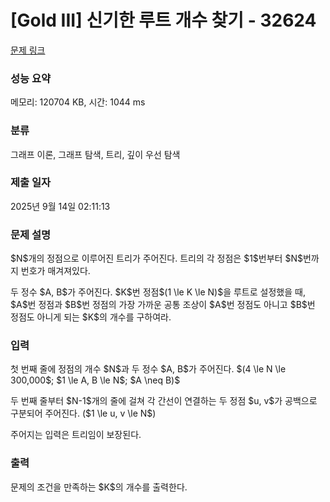 # [Gold III] 신기한 루트 개수 찾기 - 32624 

[문제 링크](https://www.acmicpc.net/problem/32624) 

### 성능 요약

메모리: 120704 KB, 시간: 1044 ms

### 분류

그래프 이론, 그래프 탐색, 트리, 깊이 우선 탐색

### 제출 일자

2025년 9월 14일 02:11:13

### 문제 설명

<p>$N$개의 정점으로 이루어진 트리가 주어진다. 트리의 각 정점은 $1$번부터 $N$번까지 번호가 매겨져있다.</p>

<p>두 정수 $A, B$가 주어진다. $K$번 정점$(1 \le K \le N)$을 루트로 설정했을 때, $A$번 정점과 $B$번 정점의 가장 가까운 공통 조상이 $A$번 정점도 아니고 $B$번 정점도 아니게 되는 $K$의 개수를 구하여라.</p>

### 입력 

 <p>첫 번째 줄에 정점의 개수 $N$과 두 정수 $A, B$가 주어진다. $(4 \le N \le 300,000$; $1 \le A, B \le N$; $A \neq B)$</p>

<p>두 번째 줄부터 $N-1$개의 줄에 걸쳐 각 간선이 연결하는 두 정점 $u, v$가 공백으로 구분되어 주어진다. ($1 \le u, v \le N$)</p>

<p>주어지는 입력은 트리임이 보장된다.</p>

### 출력 

 <p>문제의 조건을 만족하는 $K$의 개수를 출력한다.</p>


